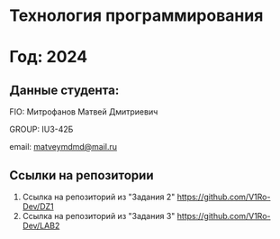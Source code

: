 # Технология программирования
# Год: 2024

## Данные студента:

FIO: Митрофанов Матвей Дмитриевич

GROUP: IU3-42Б

email: matveymdmd@mail.ru

## Ссылки на репозитории

1. Ссылка на репозиторий из "Задания 2" https://github.com/V1Ro-Dev/DZ1
2. Ссылка на репозиторий из "Задания 3" https://github.com/V1Ro-Dev/LAB2